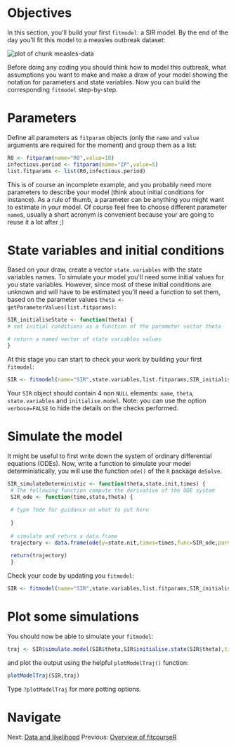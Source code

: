 
# Objectives
In this section, you'll build your first `fitmodel`: a SIR model. By the end of the day you'll fit this model to a measles outbreak dataset:

![plot of chunk measles-data](figure/measles-data.png) 

Before doing any coding you should think how to model this outbreak, what assumptions you want to make and make a draw of your model showing the notation for parameters and state variables. Now you can build the corresponding `fitmodel` step-by-step.

# Parameters
Define all parameters as `fitparam` objects (only the `name` and `value` arguments are required for the moment) and group them as a list:


```r
R0 <- fitparam(name="R0",value=10)
infectious.period <- fitparam(name="IP",value=5)
list.fitparams <- list(R0,infectious.period)
```

This is of course an incomplete example, and you probably need more parameters to describe your model (think about initial conditions for instance). As a rule of thumb, a parameter can be anything you might want to estimate in your model. Of course feel free to choose different parameter `name`s, usually a short acronym is convenient because your are going to reuse it a lot after ;)

# State variables and initial conditions
Based on your draw, create a vector `state.variables` with the state variables names. To simulate your model you'll need some initial values for you state variables. However, since most of these initial conditions are unknown and will have to be estimated you'll need a function to set them, based on the parameter values `theta <- getParameterValues(list.fitparams)`:


```r
SIR_initialiseState <- function(theta) {
# set initial conditions as a function of the parameter vector theta

# return a named vector of state variables values
}
```

At this stage you can start to check your work by building your first `fitmodel`:


```r
SIR <- fitmodel(name="SIR",state.variables,list.fitparams,SIR_initialiseState,verbose=TRUE)
```

Your `SIR` object should contain 4 non `NULL` elements: `name`, `theta`, `state.variables` and `initialise.model`. Note: you can use the option `verbose=FALSE` to hide the details on the checks performed.

# Simulate the model

It might be useful to first write down the system of ordinary differential equations (ODEs). Now, write a function to simulate your model deterministically, you will use the function `ode()` of the `R` package `deSolve`.


```r
SIR_simulateDeterministic <- function(theta,state.init,times) {
 # The following function compute the derivative of the ODE system
 SIR_ode <- function(time,state,theta) {
 
 # type ?ode for guidance on what to put here
 
 }
 
 # simulate and return a data.frame
 trajectory <- data.frame(ode(y=state.nit,times=times,func=SIR_ode,parms=theta))
 
 return(trajectory)
 }
```

Check your code by updating you `fitmodel`:


```r
SIR <- fitmodel(name="SIR",state.variables,list.fitparams,SIR_initialiseState,SIR_simulateDeterministic, verbose=TRUE)
```

# Plot some simulations
You should now be able to simulate your `fitmodel`:


```r
traj <- SIR$simulate.model(SIR$theta,SIR$initialise.state(SIR$theta),times=0:10)
```

and plot the output using the helpful `plotModelTraj()` function:


```r
plotModelTraj(SIR,traj)
```

Type `?plotModelTraj` for more potting options.

# Navigate
Next: [Data and likelihood](data_likelihood.md)
Previous: [Overview of fitcourseR](fitcourseR.md)




